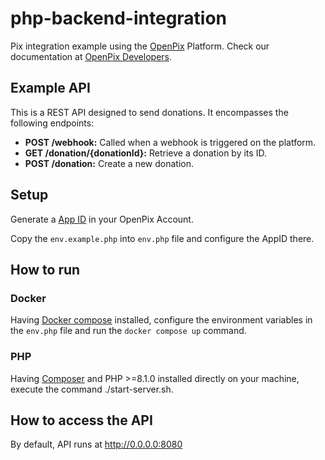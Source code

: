 # php-backend-integration

Pix integration example using the [OpenPix](https://openpix.com.br/) Platform. Check our documentation at [OpenPix Developers](https://developers.openpix.com.br/).

## Example API

This is a REST API designed to send donations. It encompasses the following endpoints:

- **POST /webhook:** Called when a webhook is triggered on the platform.
- **GET /donation/{donationId}:** Retrieve a donation by its ID.
- **POST /donation:** Create a new donation.

## Setup

Generate a [App ID](https://developers.openpix.com.br/docs/plugin/app-id) in your OpenPix Account.

Copy the `env.example.php` into `env.php` file and configure the AppID there.

## How to run

### Docker

Having [Docker compose](https://docs.docker.com/compose/install/) installed, configure the environment variables in the `env.php` file and run the `docker compose up` command.

### PHP

Having [Composer](https://getcomposer.org) and PHP >=8.1.0 installed directly on your machine, execute the command ./start-server.sh.

## How to access the API

By default, API runs at http://0.0.0.0:8080